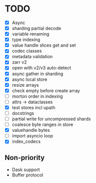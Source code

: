 # TODO

- [x] Async
- [x] sharding partial decode
- [x] variable renaming
- [x] type indexing
- [x] value handle slices get and set
- [x] codec classes
- [x] metadata validation
- [x] zarr v2
- [x] open with v2/v3 auto-detect
- [x] async gather in sharding
- [x] async local store
- [x] resize arrays
- [x] check empty before create array
- [ ] morton order in indexing
- [ ] attrs -> dataclasses
- [x] test stores incl upath
- [ ] docstrings
- [ ] partial write for uncompressed shards
- [ ] coalesce byte ranges in store
- [x] valuehandle bytes
- [ ] import asyncio loop
- [x] index_codecs

## Non-priority

- Dask support
- Buffer protocol

